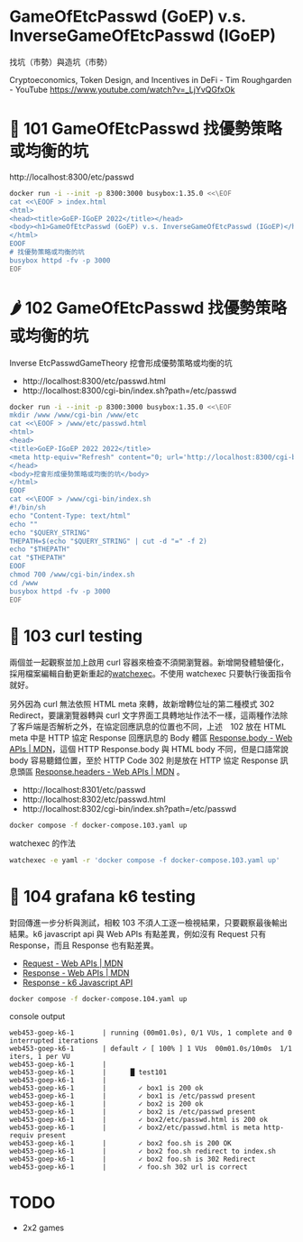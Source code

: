 # GameOfEtcPasswd (GoEP) v.s. InverseGameOfEtcPasswd (IGoEP)

找坑（市勢）與造坑（市勢）

Cryptoeconomics, Token Design, and Incentives in DeFi - Tim Roughgarden - YouTube https://www.youtube.com/watch?v=_LjYvQGfxOk

# 🌵 101 GameOfEtcPasswd 找優勢策略或均衡的坑

http://localhost:8300/etc/passwd


```sh
docker run -i --init -p 8300:3000 busybox:1.35.0 <<\EOF
cat <<\EOOF > index.html
<html>
<head><title>GoEP-IGoEP 2022</title></head>
<body><h1>GameOfEtcPasswd (GoEP) v.s. InverseGameOfEtcPasswd (IGoEP)</h1></body>
</html>
EOOF
# 找優勢策略或均衡的坑
busybox httpd -fv -p 3000
EOF
```

# 🌶️ 102 GameOfEtcPasswd 找優勢策略或均衡的坑

Inverse EtcPasswdGameTheory 挖會形成優勢策略或均衡的坑

- http://localhost:8300/etc/passwd.html
- http://localhost:8300/cgi-bin/index.sh?path=/etc/passwd

```sh
docker run -i --init -p 8300:3000 busybox:1.35.0 <<\EOF
mkdir /www /www/cgi-bin /www/etc
cat <<\EOOF > /www/etc/passwd.html
<html>
<head>
<title>GoEP-IGoEP 2022 2022</title>
<meta http-equiv="Refresh" content="0; url='http://localhost:8300/cgi-bin/index.sh?path=/etc/passwd'" />
</head>
<body>挖會形成優勢策略或均衡的坑</body>
</html>
EOOF
cat <<\EOOF > /www/cgi-bin/index.sh
#!/bin/sh
echo "Content-Type: text/html"
echo ""
echo "$QUERY_STRING"
THEPATH=$(echo "$QUERY_STRING" | cut -d "=" -f 2)
echo "$THEPATH"
cat "$THEPATH"
EOOF
chmod 700 /www/cgi-bin/index.sh
cd /www
busybox httpd -fv -p 3000
EOF
```

# 🍇 103 curl testing

兩個並一起觀察並加上啟用 curl 容器來檢查不須開瀏覽器。新增開發體驗優化，採用檔案編輯自動更新重起的[watchexec](https://github.com/watchexec/watchexec)。不使用 watchexec 只要執行後面指令就好。

另外因為 curl 無法依照 HTML meta 來轉，故新增轉位址的第二種模式 302 Redirect，要讓瀏覽器轉與 curl 文字界面工具轉地址作法不一樣，這兩種作法除了客戶端是否解析之外，在協定回應訊息的位置也不同，上述　102 放在 HTML meta 中是 HTTP 協定 Response 回應訊息的 Body 體區 [Response.body - Web APIs | MDN](https://developer.mozilla.org/en-US/docs/Web/API/Response/body)，這個 HTTP Response.body 與 HTML body 不同，但是口語常說 body 容易聽錯位置，至於 HTTP Code 302 則是放在 HTTP 協定 Response 訊息頭區 [Response.headers - Web APIs | MDN](https://developer.mozilla.org/en-US/docs/Web/API/Response/headers) 。

- http://localhost:8301/etc/passwd
- http://localhost:8302/etc/passwd.html
- http://localhost:8302/cgi-bin/index.sh?path=/etc/passwd


```sh
docker compose -f docker-compose.103.yaml up
```

watchexec 的作法

```sh
watchexec -e yaml -r 'docker compose -f docker-compose.103.yaml up'
```

# 🍉 104 grafana k6 testing

對回傳進一步分析與測試，相較 103 不須人工逐一檢視結果，只要觀察最後輸出結果。k6 javascript api 與 Web APIs 有點差異，例如沒有 Request 只有 Response，而且 Response 也有點差異。

- [Request - Web APIs | MDN](https://developer.mozilla.org/en-US/docs/Web/API/Request)
- [Response - Web APIs | MDN](https://developer.mozilla.org/en-US/docs/Web/API/Response)
- [Response - k6 Javascript API](https://k6.io/docs/javascript-api/k6-http/response/)

```sh
docker compose -f docker-compose.104.yaml up
```

console output

```
web453-goep-k6-1       | running (00m01.0s), 0/1 VUs, 1 complete and 0 interrupted iterations
web453-goep-k6-1       | default ✓ [ 100% ] 1 VUs  00m01.0s/10m0s  1/1 iters, 1 per VU
web453-goep-k6-1       | 
web453-goep-k6-1       |      █ test101
web453-goep-k6-1       | 
web453-goep-k6-1       |        ✓ box1 is 200 ok
web453-goep-k6-1       |        ✓ box1 is /etc/passwd present
web453-goep-k6-1       |        ✓ box2 is 200 ok
web453-goep-k6-1       |        ✓ box2 is /etc/passwd present
web453-goep-k6-1       |        ✓ box2/etc/passwd.html is 200 ok
web453-goep-k6-1       |        ✓ box2/etc/passwd.html is meta http-requiv present
web453-goep-k6-1       |        ✓ box2 foo.sh is 200 OK
web453-goep-k6-1       |        ✓ box2 foo.sh redirect to index.sh
web453-goep-k6-1       |        ✓ box2 foo.sh is 302 Redirect
web453-goep-k6-1       |        ✓ foo.sh 302 url is correct
```

# TODO

- 2x2 games